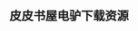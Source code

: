 ## 皮皮书屋电驴下载资源 

[Managed Code Rootkits.pdf]: (ed2k://|file|Managed%20Code%20Rootkits.pdf|5829673|23886d9716455a2d524dbfccce7010db|h=2mjx7tvdsdhqxftyq4rm57cgj5vwrehf|/)

[码农 第3期.pdf]: (ed2k://|file|%E7%A0%81%E5%86%9C%20%E7%AC%AC3%E6%9C%9F.pdf|6628560|552cd3bceb1e3a1fc4c2bd30973f0983|h=bexulgucioiowwzmngoa36codydnke4b|/)

[Distributed Computing Through Combinatorial Topology (EPUB).pdf]: (ed2k://|file|Distributed%20Computing%20Through%20Combinatorial%20Topology%20%28EPUB%29.pdf|9410205|ff9e93e45b35a5c699ddf9887d1e2314|h=napgysqg6upc3pzpfy3mlh7t5umn4r3t|/)

[Thinking in C++ Volume 2.pdf]: (ed2k://|file|Thinking%20in%20C%2B%2B%20Volume%202.pdf|2089683|1965a1c1b9734fd949cc0d9351a59134|h=zzu53k3lqpqvrffbnvslaglpbvbrboig|/)

[Sencha Touch Cookbook.pdf]: (ed2k://|file|Sencha%20Touch%20Cookbook.pdf|5123167|d8a355eb84fae094b7bbdc9ac664f43f|h=4xjibnu52agorx4bfyqgudtjwh3omxjh|/)

[HTML5 移动 Web 开发指南.pdf]: (ed2k://|file|HTML5%20%E7%A7%BB%E5%8A%A8%20Web%20%E5%BC%80%E5%8F%91%E6%8C%87%E5%8D%97.pdf|2359366|0a16edf836f8f7893005cd8cb97c17d1|h=udfllzandoemttenzqrihs4j3jmthgso|/)

[Études for Erlang.pdf]: (ed2k://|file|%C3%89tudes%20for%20Erlang.pdf|4031708|9c1d2d1d06788fe88e68ae666b38d163|h=yg4akjtoewbcfe2vwc7sypjsewl56e34|/)

[Search Based Software Engineering.pdf]: (ed2k://|file|Search%20Based%20Software%20Engineering.pdf|5242702|ef3c33f893cf86a8c2da821e43a834f1|h=nqhqh5wj6attkqp33sxbzoc5vzanxbof|/)

[Professional Android Programming with Mono for Android and .NET-C#.pdf]: (ed2k://|file|Professional%20Android%20Programming%20with%20Mono%20for%20Android%20and%20.NET-C%23.pdf|23011687|a4f72ea61a0ede5f5d1bf05f6a43a262|h=3atvely3c27atm2gpkzjhbv3wsd4lxu4|/)

[Microsoft SQL Server 2008 Internals.pdf]: (ed2k://|file|Microsoft%20SQL%20Server%202008%20Internals.pdf|4260415|ac151e1ff0aa0e6a717a2e14ac26c6ed|h=xixjokzyrl5vnxpefy4eyysfhkmwuzhx|/)

[政治经济学的国民体系.rar]: (ed2k://|file|%E6%94%BF%E6%B2%BB%E7%BB%8F%E6%B5%8E%E5%AD%A6%E7%9A%84%E5%9B%BD%E6%B0%91%E4%BD%93%E7%B3%BB.rar|277460|b0826210fe6862d9465e61e936eb2cc9|h=ikfgvrt6fopmdmfyvp2qzolns52fmtsj|/)

[算法艺术与信息学竞赛.pdf]: (ed2k://|file|%E7%AE%97%E6%B3%95%E8%89%BA%E6%9C%AF%E4%B8%8E%E4%BF%A1%E6%81%AF%E5%AD%A6%E7%AB%9E%E8%B5%9B.pdf|18815082|eff270fde6f867f02a4332f713a3b86f|h=5qy6yljy24d76eg43gcdc5gqce3im6eg|/)

[Efficient C++ Performance Programming Techniques.pdf]: (ed2k://|file|Efficient%20C%2B%2B%20Performance%20Programming%20Techniques.pdf|1754084|f1e5b5305ccc572affecccbe6c0c3677|h=uw6nztgzkjpo2iinxoudr5763sxeintw|/)

[Take Control of iPhone Basics, iOS 4 Edition.pdf]: (ed2k://|file|Take%20Control%20of%20iPhone%20Basics%2C%20iOS%204%20Edition.pdf|1839660|b5d76f06897e7a4c57bfd3638b93b09b|h=yl6ha7lagzkpewcm3g3v6aqiitnsrrzx|/)

[Digital Art Photography For Dummies.pdf]: (ed2k://|file|Digital%20Art%20Photography%20For%20Dummies.pdf|37703743|063a2f5b67ff568cb27829d1a5359c76|h=bk2nr47p6fbbdigrthdcadqagto535f3|/)

[C++ By Dissection.pdf]: (ed2k://|file|C%2B%2B%20By%20Dissection.pdf|5418768|4fed88e130b835abf091db0fdb71ed6e|h=nmdd4hdzws7c6xgiz24pxr2ybuhcsy6x|/)

[A Guide to Kernel Exploitation.pdf]: (ed2k://|file|A%20Guide%20to%20Kernel%20Exploitation.pdf|5518186|aab0ce7070b27cd39fd3202c5fbc7e9b|h=rghfmtio2idfu7psqp3ke6nnxavhd4sl|/)

[Rapid Development.pdf]: (ed2k://|file|Rapid%20Development.pdf|27351838|cf39dbb239e7a44839b1145790157434|h=oxwfbvjmvw4lffyhtt5osz2rgmj3oyve|/)

[Computer Graphics Principles and Practice in C (2nd Edition).pdf]: (ed2k://|file|Computer%20Graphics%20Principles%20and%20Practice%20in%20C%20%282nd%20Edition%29.pdf|50235341|128e8a37ab9797c6af60d4f53dcb2fe3|h=ofaunoum3vy7ud2vxgoyhafygr7bzsn2|/)

[Programming Microsoft ASP.NET MVC, 3rd Edition.pdf]: (ed2k://|file|Programming%20Microsoft%20ASP.NET%20MVC%2C%203rd%20Edition.pdf|11478690|af90319615b292ea5a22b2b7d662aa62|h=ckkv5toup2gc4d7o2ktlh4drxur6qtgj|/)

[Sun Certified Security Administrator for Solaris 9 & 10 Study Guide.pdf]: (ed2k://|file|Sun%20Certified%20Security%20Administrator%20for%20Solaris%209%20%26%2010%20Study%20Guide.pdf|11311147|6bceab23e831ce8858dec0bb1c9dd7de|h=nzyusqshqgbddn5irke2cf5kgw4hkop4|/)

[Building Cocoa Applications.pdf]: (ed2k://|file|Building%20Cocoa%20Applications.pdf|7053201|6152ff400283b502b6e6ac42c2623405|h=sjpolfejvdlubjluhrq6xsaefak2hqme|/)

[Essential CG Lighting Techniques with 3ds Max, Third Edition.pdf]: (ed2k://|file|Essential%20CG%20Lighting%20Techniques%20with%203ds%20Max%2C%20Third%20Edition.pdf|16179071|11d3d5b79f08be396170c0e91988be8c|h=lys6d5euz6h7kfym7me3zs7zbgymklic|/)

[The Principles of Beautiful Web Design, 2nd Edition.pdf]: (ed2k://|file|The%20Principles%20of%20Beautiful%20Web%20Design%2C%202nd%20Edition.pdf|15395675|1cbdb5a755b93aa1124f1321bdbdc2ca|h=sbtxjymxpygplfcwl5s6mlllfllrv5dp|/)

[CPU自制入门.pdf]: (ed2k://|file|CPU%E8%87%AA%E5%88%B6%E5%85%A5%E9%97%A8.pdf|22305029|2ceed286d6f81d375f089f0364a6a6cd|h=v2eeqd2xj7qhad757ing5hyjnwxqzgr3|/)

[The C Programming Language Answer for 2nd.pdf]: (ed2k://|file|The%20C%20Programming%20Language%20Answer%20for%202nd.pdf|1364211|d5f9ed22a432d71cf829814457f01b68|h=ap4vuytls7wea3mc5wgkq5vzu2kmpwbs|/)

[Getting StartED with Windows Live Movie Maker.pdf]: (ed2k://|file|Getting%20StartED%20with%20Windows%20Live%20Movie%20Maker.pdf|8985100|437d894f4d7d61f1b60a1c3411e96fc6|h=55wv25domxxucxljnl5dblxme5dutoeb|/)

[Digital Arithmetic.pdf]: (ed2k://|file|Digital%20Arithmetic.pdf|36810301|902b5bab5da7bf29641a1a5564b6ca45|h=yg5n5uwcw4txxuli54g6jniwm4kygtdg|/)

[Java Rules中文版.pdf]: (ed2k://|file|Java%20Rules%E4%B8%AD%E6%96%87%E7%89%88.pdf|23658027|7cec6eeb76afdacbce7f1109a15928d4|h=nfzr5xzppflbyzqp5snfw5ezupl4ezas|/)

[Microsoft SQL Server 2008 Administrator’s Pocket Consultant.chm]: (ed2k://|file|Microsoft%20SQL%20Server%202008%20Administrator%E2%80%99s%20Pocket%20Consultant.chm|10303989|26b3bb138819129927c693ac174032dc|h=kosn3ijywgjoazl2v2nc562wmdhta5do|/)

[物联网应用基础.pdf]: (ed2k://|file|%E7%89%A9%E8%81%94%E7%BD%91%E5%BA%94%E7%94%A8%E5%9F%BA%E7%A1%80.pdf|28856512|86b006a478f2ed5242c887dca553b54f|h=w4ny5vvai627unrx3wq4yuqisqenhy5t|/)

[Algorithms + Data Structures = Programs.pdf]: (ed2k://|file|Algorithms%20%2B%20Data%20Structures%20%3D%20Programs.pdf|22683199|64ae58c321d0c5e91fe0efffa4f7def6|h=2zgap2zv7jljctz4yn5qy2bmxyshsebs|/)

[SWT_ The Standard Widget Toolkit, Volume 1.chm]: (ed2k://|file|SWT_%20The%20Standard%20Widget%20Toolkit%2C%20Volume%201.chm|2822920|bfa7f6f9d491feeda98849f81bc75d0b|h=2zu2usu2x4i37mt4aqlyt5domwcrolja|/)

[Java Thread Programming.chm]: (ed2k://|file|Java%20Thread%20Programming.chm|1320666|c01c08ec05ec3aa0aee38b29cb98784d|h=bsyk3ahrwv2zxyh3etma3e7vdzdefkej|/)

[Advances in Artificial Intelligence.pdf]: (ed2k://|file|Advances%20in%20Artificial%20Intelligence.pdf|13101072|918d9e2087aa5bbb40336283144f6022|h=ymnl3wrl4vlqwviilzxxnecedaoqyj3a|/)

[Advanced Artificial Intelligence.pdf]: (ed2k://|file|Advanced%20Artificial%20Intelligence.pdf|4515297|949c2934176bf84264bd78c9947d2032|h=5tpvkpncypra7kmp4bqxlj62yvu2otet|/)

[Artificial Intelligence and Soft Computing – ICAISC 2008.pdf]: (ed2k://|file|Artificial%20Intelligence%20and%20Soft%20Computing%20%E2%80%93%20ICAISC%202008.pdf|29628032|44d9ff7cbf1b24c898ada744e971ef85|h=347nuq5fbtuhbqumay4vxooozibd5muj|/)

[人工智能.pdf]: (ed2k://|file|%E4%BA%BA%E5%B7%A5%E6%99%BA%E8%83%BD.pdf|52240737|c807834f11b0185a01a4137a1008b8a9|h=nsfwjapwxnhhyanc3vxctqjbg5r7lpdc|/)

[人工智能的未来.pdf]: (ed2k://|file|%E4%BA%BA%E5%B7%A5%E6%99%BA%E8%83%BD%E7%9A%84%E6%9C%AA%E6%9D%A5.pdf|30262945|9b83a7d5947c0082e9aa12afcfff3327|h=oaaje72ga66pxm3pkvmk3dpcrnp2jlxe|/)

[Artificial Intelligence_ A Systems Approach.pdf]: (ed2k://|file|Artificial%20Intelligence_%20A%20Systems%20Approach.pdf|11185515|112468847f7fce7dc3b844c62060f662|h=glanuoouxzxxx6vmmmeg5mzdu672rfqz|/)

[Bayesian Artificial Intelligence, 2nd Edition.pdf]: (ed2k://|file|Bayesian%20Artificial%20Intelligence%2C%202nd%20Edition.pdf|7374808|461ec28b0ad40697238ebf2bea6d367f|h=woyp6ljexzg6buoi4zth5poztbefje3j|/)

[Word 2010 All-in-One For Dummies.pdf]: (ed2k://|file|Word%202010%20All-in-One%20For%20Dummies.pdf|21925996|f65c2323246ce808082e08a29f8d3ffa|h=gblyjuz5m2imzjqx3u53635ajjhs4fho|/)

[Essential .NET, Volume 1_ The Common Language Runtime.chm]: (ed2k://|file|Essential%20.NET%2C%20Volume%201_%20The%20Common%20Language%20Runtime.chm|3380374|1bd838f7fe70342507f1ee4d37c06556|h=fg3ehuxgjetfxcqvk65l2j5k76z2cddo|/)

[Verilog HDL数字设计与综合.pdf]: (ed2k://|file|Verilog%20HDL%E6%95%B0%E5%AD%97%E8%AE%BE%E8%AE%A1%E4%B8%8E%E7%BB%BC%E5%90%88.pdf|12973496|de36eb1592cbb3c65dc51e091baed9a6|h=v2zla6nn6wrlc4f6unyvcuik66e7ci4d|/)

[The OpenGL Shading Language.pdf]: (ed2k://|file|The%20OpenGL%20Shading%20Language.pdf|1623476|bc38d43a8ffbf2ce55d81c0f5380d3f5|h=vwixeealp6uwqzy6bkjigmwfsc6qmrqg|/)

[Learning Web Design_ A Beginner’s Guide to (X)HTML, StyleSheets, and Web Graphics.pdf]: (ed2k://|file|Learning%20Web%20Design_%20A%20Beginner%E2%80%99s%20Guide%20to%20%28X%29HTML%2C%20StyleSheets%2C%20and%20Web%20Graphics.pdf|30904488|05d8bfba664ecb29d917d50b3ba2cb13|h=rjqdsup2bkcisolk2ygrduaqg2doytag|/)

[.Net Framework 4.5 Expert Programming Cookbook.pdf]: (ed2k://|file|.Net%20Framework%204.5%20Expert%20Programming%20Cookbook.pdf|18007641|c2284ada82e0830dad62224416cb6a61|h=dtimf52rr62gp2ubxfvglbcfcqmwbpbg|/)

[Tomcat 5 Unleashed.pdf]: (ed2k://|file|Tomcat%205%20Unleashed.pdf|11736250|593d1c164564e7528b1c1518c7f8b708|h=fa3573usavaglbry4vl24nramfvzvte3|/)

[Inside SQLite.pdf]: (ed2k://|file|Inside%20SQLite.pdf|1116258|7f3d5766fd48bd71e936ddbefb674a85|h=pyykm27ghmt7khqhgeai26iw73jwgumo|/)

[Rootkits.pdf]: (ed2k://|file|Rootkits.pdf|22459600|edfe5b9e0fb9f2cdf76b0b8fcdb7c29a|h=7rgur4ufty5ufs4iqomtuevywsmxdpv6|/)

[Real World SharePoint 2010_ Indispensable Experiences from 22 MVPs.pdf]: (ed2k://|file|Real%20World%20SharePoint%202010_%20Indispensable%20Experiences%20from%2022%20MVPs.pdf|22540133|dfd022af5443d533d081aa6b5cf8468a|h=efskxxaukjx3yvo2zxe4n4hoo43yswor|/)

[Exploring C++_ The Programmer’s Introduction to C++.pdf]: (ed2k://|file|Exploring%20C%2B%2B_%20The%20Programmer%E2%80%99s%20Introduction%20to%20C%2B%2B.pdf|3151475|b8620dd1267f7cdaf3c97491f1a7d9ed|h=zu4td7bcalxlyrcdi2e3hjw2r7dvu7wi|/)

[SQL基础教程(第3版).pdf]: (ed2k://|file|SQL%E5%9F%BA%E7%A1%80%E6%95%99%E7%A8%8B%28%E7%AC%AC3%E7%89%88%29.pdf|42888217|8766a094a3aa50e2eb145cdf25bc19ee|h=mrw5pdqd4se6eqgnoet4kjvonk6fc2hj|/)

[Visual Basic 2008 Programmer’s Reference.pdf]: (ed2k://|file|Visual%20Basic%202008%20Programmer%E2%80%99s%20Reference.pdf|16457015|1ce54ab142b02c388c121ee0cc3c793d|h=huvjjlxht3wbphv5ckgg7vckrsnpquqj|/)

[The Linux TCP_IP Stack_ Networking for Embedded Systems.pdf]: (ed2k://|file|The%20Linux%20TCP_IP%20Stack_%20Networking%20for%20Embedded%20Systems.pdf|2567081|c8ec9cc89f4a2e76fc3231b3078e605d|h=ancwqir5vnt3vgbzhmb5bgsaxacmn5lq|/)

[Essential Silverlight 2 Up-to-Date.chm]: (ed2k://|file|Essential%20Silverlight%202%20Up-to-Date.chm|5188464|9fce0dfd7638b9cd5b8d41bae223ce7b|h=tqoke7qdcewkyqdqjzgfb6shjihmej5s|/)

[Advanced PHP Programming.pdf]: (ed2k://|file|Advanced%20PHP%20Programming.pdf|7822750|32aa2b85a9782ffccca44770c79e9fd4|h=skjlov7q4xr5l4zcl4xzeqqpxyx7kahi|/)

[jQuery权威指南(第二版).pdf]: (ed2k://|file|jQuery%E6%9D%83%E5%A8%81%E6%8C%87%E5%8D%97%28%E7%AC%AC%E4%BA%8C%E7%89%88%29.pdf|12798505|1e3c5a8f8e3c7158d6e065c2104da676|h=r5wvpsmtodn7ipescit4yjegwfuuzoep|/)

[Tapestry 5_ Building Web Applications.pdf]: (ed2k://|file|Tapestry%205_%20Building%20Web%20Applications.pdf|5677349|f92adacbdd237292cbcb05c3bcac9046|h=hubqdssvqpj3ofmvxg6f3allkvphaqrs|/)

[Tool Interface Standard (TIS) Executable and Linking Format (ELF)  Specification Version 1.2.pdf]: (ed2k://|file|Tool%20Interface%20Standard%20%28TIS%29%20Executable%20and%20Linking%20Format%20%28ELF%29%20%20Specification%20Version%201.2.pdf|345215|24eb7edf4cf669dbaeda064f64a0cfb1|h=hnnkoyboh4ynl3owpcaa6riyizrcm2r4|/)

[Java Persistence with JPA (含目录).pdf]: (ed2k://|file|Java%20Persistence%20with%20JPA%20%28%E5%90%AB%E7%9B%AE%E5%BD%95%29.pdf|1827276|cf440796d0f625905ae8fdd830d6a27b|h=36pxqtenwleld33k5ztcxgmftxydmv2f|/)

[Pro WordPress Theme Development.pdf]: (ed2k://|file|Pro%20WordPress%20Theme%20Development.pdf|16076308|872b8e8c45515dfa295f86048b4a0e45|h=y233icllkulfi3j5toewnyg3cyf43xer|/)

[Nginx HTTP Server.pdf]: (ed2k://|file|Nginx%20HTTP%20Server.pdf|7517890|24dfea19e54b48c5a4408415b2774144|h=arvcmxu5uig4bkxqc5xravercxhf5wee|/)

[HTTP Essentials.pdf]: (ed2k://|file|HTTP%20Essentials.pdf|5475331|fdaef7f21bedcea726ce8d80103ea411|h=iy3g7mogmlbuiokr2drfnhnagdk75ypv|/)

[HTTP权威指南.pdf]: (ed2k://|file|HTTP%E6%9D%83%E5%A8%81%E6%8C%87%E5%8D%97.pdf|12970672|ae0622ea74a8b537692756785202db21|h=rbtq6njkeaeveexfkwcxlxakhwutdudz|/)

[Operating System Concepts Essentials, 2nd Edition.pdf]: (ed2k://|file|Operating%20System%20Concepts%20Essentials%2C%202nd%20Edition.pdf|6300167|fdd59420929fe3aa402461feccfb0a98|h=cosvmxgfl5wnjeb6r7hwkjrtyfsryt2b|/)

[CFA Note Level 1, 2009, vol1.pdf]: (ed2k://|file|CFA%20Note%20Level%201%2C%202009%2C%20vol1.pdf|7419475|951eff8012131390e763acf62b306654|h=hqln4zoamwxchpu6skyndf6d524sbuhd|/)

[科学鬼才：趣味科学实验45例.pdf]: (ed2k://|file|%E7%A7%91%E5%AD%A6%E9%AC%BC%E6%89%8D%EF%BC%9A%E8%B6%A3%E5%91%B3%E7%A7%91%E5%AD%A6%E5%AE%9E%E9%AA%8C45%E4%BE%8B.pdf|20774513|b2b32f9e96b149309b85d5514ee189a7|h=477ggti5akq2afqy6fgvril4omrutapl|/)

[CCNP_ Building Cisco Multilayer Switched Networks Study Guide (642-811).chm]: (ed2k://|file|CCNP_%20Building%20Cisco%20Multilayer%20Switched%20Networks%20Study%20Guide%20%28642-811%29.chm|5557785|0e7294126ec2f9735f3f0702c10e861f|h=rmgtes2mmthylikcrxv576qmc45kkc6v|/)

[3D Game Programming for Teens.pdf]: (ed2k://|file|3D%20Game%20Programming%20for%20Teens.pdf|8461535|3a4bf3c3fa1fb9c44927fffe4b084268|h=mpkmgmqon5ikg4pingf3y6lvaw4hlwix|/)

[Creating Mobile Games.pdf]: (ed2k://|file|Creating%20Mobile%20Games.pdf|3219512|87557c81df9b344c40dd6686aa86e96f|h=cyvinkfsz3ifgdcpr4sntumxtr652yzb|/)

[MySQL 技术内幕 _ InnoDB存储引擎.pdf]: (ed2k://|file|MySQL%20%E6%8A%80%E6%9C%AF%E5%86%85%E5%B9%95%20_%20InnoDB%E5%AD%98%E5%82%A8%E5%BC%95%E6%93%8E.pdf|14725513|cc79e4642b39e5aeeb6b96d0925421f9|h=mkxkxeirdagpu23jjpf33d3t5ip3op6p|/)

[Oracle Siebel CRM 8 Installation and Management.pdf]: (ed2k://|file|Oracle%20Siebel%20CRM%208%20Installation%20and%20Management.pdf|6365550|86ba3343508d0c32ed63d23adec3783a|h=oqa6bweg4yzzbfpc5x55ldgufn5cg6nl|/)

[Programming Linux Games.pdf]: (ed2k://|file|Programming%20Linux%20Games.pdf|1859038|95cfc6d03bfbaaece252171aad552c0e|h=bb6wsnxbiybh2vcswqggzry7rwr55vju|/)

[Processing XML with Java.chm]: (ed2k://|file|Processing%20XML%20with%20Java.chm|1715858|e4b6ab463f08aabf38a73d498193d924|h=h6ekwula3iy3zwcsklu2ltuu3tg7rka4|/)

[Professional SQL Server 2005 XML.pdf]: (ed2k://|file|Professional%20SQL%20Server%202005%20XML.pdf|12772843|d3ce96096d135093d7c003546364cb06|h=xrhsxgkkot2t6djsxnysjjdukpm4stup|/)

[跟我一起写 Makefile.pdf]: (ed2k://|file|%E8%B7%9F%E6%88%91%E4%B8%80%E8%B5%B7%E5%86%99%20Makefile.pdf|653419|3aa0d82356f2f6efb21de9f061ed21fb|h=76ve3yt2wmn3z3wcsvjw2bbrigd6auvs|/)

[XML Retrieval.pdf]: (ed2k://|file|XML%20Retrieval.pdf|1549054|7d8c5a3aa73d68978e7ad09b39bfb0a5|h=j7axzgtj3qxrdmrtuqtbspp276bsxfbs|/)

[SUSE Linux 10 For Dummies.pdf]: (ed2k://|file|SUSE%20Linux%2010%20For%20Dummies.pdf|13937635|91068d3ba5d175a60331ab7bdca9bc20|h=wmrkn2zd7iu4bpywj2frnutx3jls5ccp|/)

[Wireless Mesh Networking.pdf]: (ed2k://|file|Wireless%20Mesh%20Networking.pdf|11241404|060ef8cc1f45b7750996533e29500102|h=cdfcnjtjxkonccjganqnfwloteumwnfm|/)

